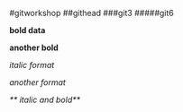 #gitworkshop
##githead
###git3
#####git6

**bold data**

__another bold__

*italic format*

_another format_

_** italic and bold**_
